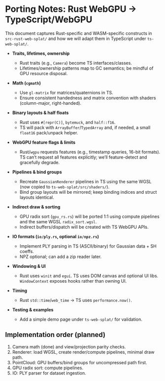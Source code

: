 # Porting Notes: Rust WebGPU -> TypeScript/WebGPU

This document captures Rust-specific and WASM-specific constructs in `src-rust-web-splat/` and how we will adapt them in TypeScript under `ts-web-splat/`.

- __Traits, lifetimes, ownership__
  - Rust traits (e.g., `Camera`) become TS interfaces/classes.
  - Lifetimes/ownership patterns map to GC semantics; be mindful of GPU resource disposal.

- __Math (`cgmath`)__
  - Use `gl-matrix` for matrices/quaternions in TS.
  - Ensure consistent handedness and matrix convention with shaders (column-major, right-handed).

- __Binary layouts & half floats__
  - Rust uses `#[repr(C)]`, `bytemuck`, and `half::f16`.
  - TS will pack with `ArrayBuffer`/`TypedArray` and, if needed, a small `float16` pack/unpack helper.

- __WebGPU feature flags & limits__
  - Rust/`wgpu` requests features (e.g., timestamp queries, 16-bit formats). TS can’t request all features explicitly; we’ll feature-detect and gracefully degrade.

- __Pipelines & bind groups__
  - Recreate `GaussianRenderer` pipelines in TS using the same WGSL (now copied to `ts-web-splat/src/shaders/`).
  - Bind group layouts will be mirrored; keep binding indices and struct layouts identical.

- __Indirect draw & sorting__
  - GPU radix sort (`gpu_rs.rs`) will be ported 1:1 using compute pipelines and the same WGSL `radix_sort.wgsl`.
  - Indirect buffers/dispatch will be created with TS WebGPU APIs.

- __IO formats (`io/ply.rs`, optional `io/npz.rs`)__
  - Implement PLY parsing in TS (ASCII/binary) for Gaussian data + SH coeffs.
  - NPZ optional; can add a zip reader later.

- __Windowing & UI__
  - Rust uses `winit` and `egui`. TS uses DOM canvas and optional UI libs. `WindowContext` exposes hooks rather than owning UI.

- __Timing__
  - Rust `std::time`/`web_time` -> TS uses `performance.now()`.

- __Testing & examples__
  - Add a simple demo page under `ts-web-splat/` for validation.

## Implementation order (planned)
1. Camera math (done) and view/projection parity checks.
2. Renderer: load WGSL, create render/compute pipelines, minimal draw path.
3. PointCloud: GPU buffers/bind groups for uncompressed path first.
4. GPU radix sort: compute pipelines.
5. IO: PLY parser for dataset ingestion.
